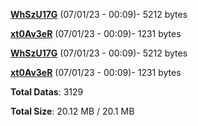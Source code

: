 [**WhSzU17G**](/data/WhSzU17G.txt) (07/01/23 - 00:09)- 5212 bytes

[**xt0Av3eR**](/data/xt0Av3eR.txt) (07/01/23 - 00:09)- 1231 bytes

[**WhSzU17G**](/data/WhSzU17G.txt) (07/01/23 - 00:09)- 5212 bytes

[**xt0Av3eR**](/data/xt0Av3eR.txt) (07/01/23 - 00:09)- 1231 bytes

**Total Datas**: 3129

**Total Size**: 20.12 MB / 20.1 MB
